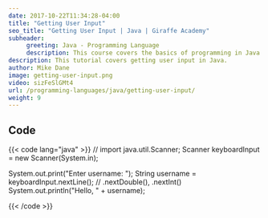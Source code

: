 ```yaml
---
date: 2017-10-22T11:34:28-04:00
title: "Getting User Input"
seo_title: "Getting User Input | Java | Giraffe Academy"
subheader:
     greeting: Java - Programming Language
     description: This course covers the basics of programming in Java. Work your way through the videos and we'll teach you everything you need to know to start your programming journey!
description: This tutorial covers getting user input in Java.
author: Mike Dane
image: getting-user-input.png
video: sizFeSlGMt4
url: /programming-languages/java/getting-user-input/
weight: 9
---
```


## Code

{{< code lang="java" >}}
// import java.util.Scanner;
Scanner keyboardInput = new Scanner(System.in);

System.out.print("Enter username: ");
String username = keyboardInput.nextLine(); // .nextDouble(), .nextInt()
System.out.println("Hello, " + username);

{{< /code >}}